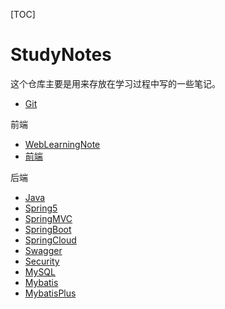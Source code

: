 [TOC]



# StudyNotes

这个仓库主要是用来存放在学习过程中写的一些笔记。

+ [Git](./Git.md)

前端

+ [WebLearningNote](./WebLearningNote.md)
+ [前端](./前端.md)

后端

+ [Java](./Java.md)
+ [Spring5](./Spring5.md)
+ [SpringMVC](./SpringMVC.md)
+ [SpringBoot](./SpringBoot.md)
+ [SpringCloud](./SpringCloud.md)
+ [Swagger](./Swagger.md)
+ [Security](./Security.md)
+ [MySQL](./MySQL.md)
+ [Mybatis](./Mybatis.md)
+ [MybatisPlus](./MybatisPlus.md)



